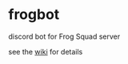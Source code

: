 # frogbot
discord bot for Frog Squad server

see the [wiki](https://www.github.com/kennyrkun/frogbot/wiki) for details
